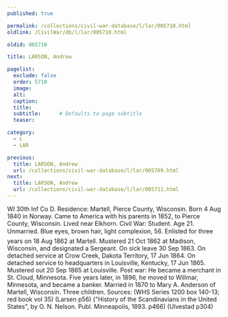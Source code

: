 ```yaml
---
published: true

permalink: /collections/civil-war-database/l/lar/005710.html
oldlink: /CivilWar/db/l/lar/005710.html

oldid: 005710

title: LARSON, Andrew

pagelist:
  exclude: false
  order: 5710
  image: 
  alt:
  caption:
  title:
  subtitle:      # Defaults to page subtitle
  teaser:

category: 
  - L 
  - LAR

previous:
  title: LARSON, Andrew
  url: /collections/civil-war-database/l/lar/005709.html  
next:
  title: LARSON, Andrew
  url: /collections/civil-war-database/l/lar/005711.html   
---
```

WI 30th Inf Co D. Residence: Martell, Pierce County, Wisconsin. Born 4 Aug 1840 in Norway. Came to America with his parents in 1852, to Pierce County, Wisconsin. Lived near Elkhorn. Civil War: Student. Age 21. Unmarried. Blue eyes, brown hair, light complexion, 5&#146;6&#148;. Enlisted for three years on 18 Aug 1862 at Martell. Mustered 21 Oct 1862 at Madison, Wisconsin, and designated a Sergeant. On sick leave 30 Sep 1863. On detached service at Crow Creek, Dakota Territory, 17 Jun 1864. On detached service to headquarters in Louisville, Kentucky, 17 Jun 1865. Mustered out 20 Sep 1865 at Louisville. Post war: He became a merchant in St. Cloud, Minnesota. Five years later, in 1896, he moved to Willmar, Minnesota, and became a banker. Married in 1870 to Mary A. Anderson of Martell, Wisconsin. Three children. Sources: (WHS Series 1200 box 140-13; red book vol 35) (Larsen p56) (&quot;History of the Scandinavians in the United States&quot;, by O. N. Nelson. Publ. Minneapolis, 1893. p466) (Ulvestad p304)